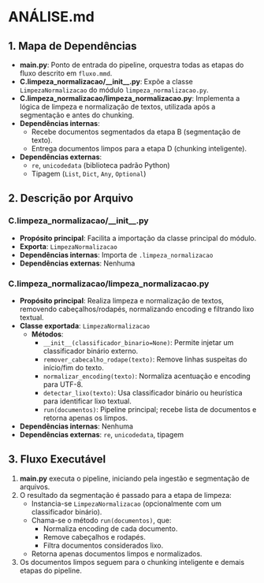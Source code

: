 # ANÁLISE.md

## 1. Mapa de Dependências

- **main.py**: Ponto de entrada do pipeline, orquestra todas as etapas do fluxo descrito em `fluxo.mmd`.
- **C.limpeza_normalizacao/\_\_init\_\_.py**: Expõe a classe `LimpezaNormalizacao` do módulo `limpeza_normalizacao.py`.
- **C.limpeza_normalizacao/limpeza_normalizacao.py**: Implementa a lógica de limpeza e normalização de textos, utilizada após a segmentação e antes do chunking.
- **Dependências internas**: 
  - Recebe documentos segmentados da etapa B (segmentação de texto).
  - Entrega documentos limpos para a etapa D (chunking inteligente).
- **Dependências externas**:
  - `re`, `unicodedata` (biblioteca padrão Python)
  - Tipagem (`List`, `Dict`, `Any`, `Optional`)

## 2. Descrição por Arquivo

### C.limpeza_normalizacao/\_\_init\_\_.py

- **Propósito principal**: Facilita a importação da classe principal do módulo.
- **Exporta**: `LimpezaNormalizacao`
- **Dependências internas**: Importa de `.limpeza_normalizacao`
- **Dependências externas**: Nenhuma

### C.limpeza_normalizacao/limpeza_normalizacao.py

- **Propósito principal**: Realiza limpeza e normalização de textos, removendo cabeçalhos/rodapés, normalizando encoding e filtrando lixo textual.
- **Classe exportada**: `LimpezaNormalizacao`
  - **Métodos**:
    - `__init__(classificador_binario=None)`: Permite injetar um classificador binário externo.
    - `remover_cabecalho_rodape(texto)`: Remove linhas suspeitas do início/fim do texto.
    - `normalizar_encoding(texto)`: Normaliza acentuação e encoding para UTF-8.
    - `detectar_lixo(texto)`: Usa classificador binário ou heurística para identificar lixo textual.
    - `run(documentos)`: Pipeline principal; recebe lista de documentos e retorna apenas os limpos.
- **Dependências internas**: Nenhuma
- **Dependências externas**: `re`, `unicodedata`, tipagem

## 3. Fluxo Executável

1. **main.py** executa o pipeline, iniciando pela ingestão e segmentação de arquivos.
2. O resultado da segmentação é passado para a etapa de limpeza:
   - Instancia-se `LimpezaNormalizacao` (opcionalmente com um classificador binário).
   - Chama-se o método `run(documentos)`, que:
     - Normaliza encoding de cada documento.
     - Remove cabeçalhos e rodapés.
     - Filtra documentos considerados lixo.
   - Retorna apenas documentos limpos e normalizados.
3. Os documentos limpos seguem para o chunking inteligente e demais etapas do pipeline.